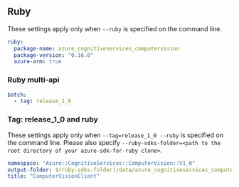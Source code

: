 ## Ruby

These settings apply only when `--ruby` is specified on the command line.

``` yaml $(ruby)
ruby:
  package-name: azure_cognitiveservices_computervision
  package-version: "0.16.0"
  azure-arm: true
```

### Ruby multi-api

``` yaml $(ruby) && $(multiapi)
batch:
  - tag: release_1_0
```

### Tag: release_1_0 and ruby

These settings apply only when `--tag=release_1_0 --ruby` is specified on the command line.
Please also specify `--ruby-sdks-folder=<path to the root directory of your azure-sdk-for-ruby clone>`.

``` yaml $(tag) == 'release_1_0' && $(ruby)
namespace: "Azure::CognitiveServices::ComputerVision::V1_0"
output-folder: $(ruby-sdks-folder)/data/azure_cognitiveservices_computervision/lib
title: "ComputerVisionClient"
```
